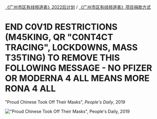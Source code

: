[《广州市区有线频道表》2022后计划](https://mraandtux.github.io/gzcablelistings/announcement22.html) / [《广州市区有线频道表》项目捐款方式](https://mraandtux.github.io/gzcablelistings/donate.htm)

# END C0V1D RESTRICTIONS (M45KING, QR "C0NT4CT TRACING", L0CKD0WNS, MASS T35TING) TO REMOVE THIS FOLLOWING MESSAGE - NO PFIZER OR MODERNA 4 ALL MEANS MORE RONA 4 ALL

"Proud Chinese Took Off Their Masks", *People's Daily*, 2019

!["Proud Chinese Took Off Their Masks", People's Daily, 2019](https://i2.wp.com/wx1.sinaimg.cn/large/a716fd45ly1g64808uqfjj20u01hc4qp.jpg)
<!--![](https://img.shields.io/badge/We_Support_Anti--996-Mega_Corps_Not_Welcome-ff6c00.svg)-->
